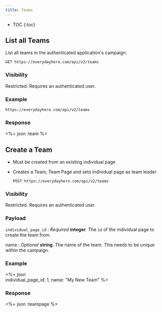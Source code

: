 ```yaml
---
title: Teams
---
```


* TOC
{:toc}

## List all Teams

List all teams in the authenticated application's campaign.

    GET https://everydayhero.com/api/v2/teams

### Visibility

Restricted. Requires an authenticated user.

### Example

    https://everydayhero.com/api/v2/teams

### Response

<%= json :team %>

## Create a Team


* Must be created from an existing individual page

* Creates a Team, Team Page and sets individual page as team leader


      POST https://everydayhero.com/api/v2/teams

### Visibility

Restricted. Requires an authenticated user.

### Payload

`individual_page_id`
: _Required_ **integer**. The `id` of the individual page to create the
team from.

name
: _Optional_ **string**. The name of the team. This needs to be unique
within the campaign.

### Example

<%= json \
  individual_page_id: 1,
  name: "My New Team"
%>

### Response
<%= json :teampage %>
